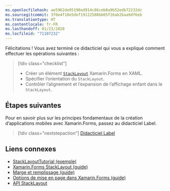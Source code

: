 ```yaml
---
ms.openlocfilehash: ae5962de05190ad914c86ceb0a9b52edb72232dc
ms.sourcegitcommit: 3f0e4f10e5def19122588bb05f26ab2baa9df6eb
ms.translationtype: HT
ms.contentlocale: fr-FR
ms.lasthandoff: 01/23/2020
ms.locfileid: "71107232"
---
```

Félicitations ! Vous avez terminé ce didacticiel qui vous a expliqué comment effectuer les opérations suivantes :

> [!div class="checklist"]
>
> - Créer un élément [`StackLayout`](xref:Xamarin.Forms.StackLayout) Xamarin.Forms en XAML.
> - Spécifier l’orientation du `StackLayout`.
> - Contrôler l’alignement et l’expansion de l’affichage enfant dans le `StackLayout`.

## <a name="next-steps"></a>Étapes suivantes

Pour en savoir plus sur les principes fondamentaux de la création d’applications mobiles avec Xamarin.Forms, passez au didacticiel Label.

> [!div class="nextstepaction"]
> [Didacticiel Label](~/get-started/tutorials/label/index.yml)

## <a name="related-links"></a>Liens connexes

- [StackLayoutTutorial (exemple)](https://docs.microsoft.com/samples/xamarin/xamarin-forms-samples/getstarted-tutorials-stacklayouttutorial/)
- [Xamarin.Forms StackLayout (guide)](~/xamarin-forms/user-interface/layouts/stack-layout.md)
- [Marge et remplissage (guide)](~/xamarin-forms/user-interface/layouts/margin-and-padding.md)
- [Options de mise en page dans Xamarin.Forms (guide)](~/xamarin-forms/user-interface/layouts/layout-options.md)
- [API StackLayout](xref:Xamarin.Forms.StackLayout)
